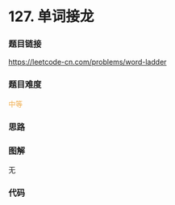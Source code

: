# 127. 单词接龙

### 题目链接

https://leetcode-cn.com/problems/word-ladder

### 题目难度

<font color=#F0AD4E>中等</font>

### 思路



### 图解

无

### 代码

```python
```